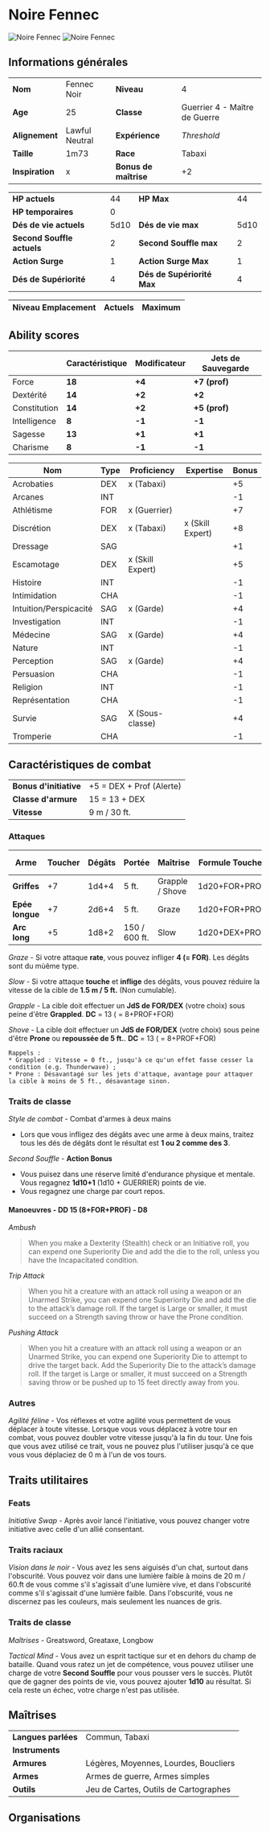 # Noire Fennec
![Noire Fennec](../_images/FennecNoir.png)
![Noire Fennec](../_images/FennecNoir3.png)

## Informations générales

| | | | |
|---|---|---|---|
| **Nom** | Fennec Noir | **Niveau** | 4 |
| **Age** | 25 | **Classe** | Guerrier 4 - Maître de Guerre |
| **Alignement** | Lawful Neutral  | **Expérience** | *Threshold* |
|**Taille** | 1m73 | **Race** | Tabaxi |
| **Inspiration** | x | **Bonus de maîtrise** | +2 |

| | | | |
|---|---|---|---|
| **HP actuels** | 44 | **HP Max** | 44 |
| **HP temporaires** | 0 | | |
| **Dés de vie actuels** | 5d10 | **Dés de vie max** | 5d10 |
| **Second Souffle actuels** | 2 | **Second Souffle max** | 2 |
| **Action Surge** | 1 | **Action Surge Max** | 1 |
| **Dés de Supériorité** | 4 | **Dés de Supériorité Max** | 4 | 

| Niveau Emplacement | Actuels | Maximum | 
| - | - | - | 


## Ability scores

| |Caractéristique|Modificateur| Jets de Sauvegarde |
|-|-|-|-|
|Force|**18**|**+4**|**+7 (prof)**|
|Dextérité|**14**|**+2**|**+2**|
|Constitution|**14**|**+2**|**+5 (prof)**|
|Intelligence|**8**|**-1**|**-1**|
|Sagesse|**13**|**+1**|**+1**|
|Charisme|**8**|**-1**|**-1**|


|Nom|Type|Proficiency|Expertise|Bonus|
|-|-|-|-|-|
|Acrobaties|DEX|x (Tabaxi)||+5|
|Arcanes|INT|||-1|
|Athlétisme|FOR|x (Guerrier)||+7|
|Discrétion|DEX|x (Tabaxi)|x (Skill Expert)|+8|
|Dressage|SAG|||+1|
|Escamotage|DEX|x (Skill Expert)||+5|
|Histoire|INT|||-1|
|Intimidation|CHA|||-1|
|Intuition/Perspicacité|SAG|x (Garde)||+4|
|Investigation|INT|||-1|
|Médecine|SAG|x (Garde)||+4|
|Nature|INT|||-1|
|Perception|SAG|x (Garde)||+4|
|Persuasion|CHA|||-1|
|Religion|INT|||-1|
|Représentation|CHA|||-1|
|Survie|SAG|X (Sous-classe)||+4|
|Tromperie|CHA|||-1|

## Caractéristiques de combat
| | |
|-|-|
|**Bonus d'initiative**|+5 = DEX + Prof (Alerte)|
|**Classe d'armure**|15 = 13 + DEX|
|**Vitesse**| 9 m / 30 ft.|

### Attaques
|Arme|Toucher|Dégâts|Portée|Maîtrise|Formule Toucher|Formule Dégâts|
|-|-|-|-|-|-|-|
|**Griffes**|+7|1d4+4|5 ft.|Grapple / Shove|1d20+FOR+PROF|1d4+FOR|
|**Epée longue**|+7|2d6+4|5 ft.|Graze|1d20+FOR+PROF|1d4+FOR|
|**Arc long**|+5|1d8+2|150 / 600 ft.|Slow|1d20+DEX+PROF|1d8+DEX|

*Graze* - Si votre attaque **rate**, vous pouvez infliger **4 (= FOR)**. Les dégâts sont du mùême type.

*Slow* - Si votre attaque **touche** et **inflige** des dégâts, vous pouvez réduire la vitesse de la cible de **1.5 m / 5 ft.** (Non cumulable).

*Grapple* - La cible doit effectuer un **JdS de FOR/DEX** (votre choix) sous peine d'être **Grappled**. **DC** = 13 ( = 8+PROF+FOR)

*Shove* - La cible doit effectuer un **JdS de FOR/DEX** (votre choix) sous peine d'être **Prone** ou **repoussée de 5 ft.**. **DC** = 13 ( = 8+PROF+FOR)

```
Rappels : 
* Grappled : Vitesse = 0 ft., jusqu'à ce qu'un effet fasse cesser la condition (e.g. Thunderwave) ;
* Prone : Désavantagé sur les jets d'attaque, avantage pour attaquer la cible à moins de 5 ft., désavantage sinon.
```

### Traits de classe
*Style de combat* - Combat d'armes à deux mains
* Lors que vous infligez des dégâts avec une arme à deux mains, traitez tous les dés de dégâts dont le résultat est **1 ou 2 comme des 3**.

*Second Souffle* - **Action Bonus**
* Vous puisez dans une réserve limité d'endurance physique et mentale. Vous regagnez **1d10+1** (1d10 + GUERRIER) points de vie.
* Vous regagnez une charge par court repos.

#### Manoeuvres - DD 15 (8+FOR+PROF) - D8

*Ambush*

> When you make a Dexterity (Stealth) check or an Initiative roll, you can expend one Superiority Die and add the die to the roll, unless you have the Incapacitated condition.

*Trip Attack*

> When you hit a creature with an attack roll using a weapon or an Unarmed Strike, you can expend one Superiority Die and add the die to the attack’s damage roll. If the target is Large or smaller, it must succeed on a Strength saving throw or have the Prone condition.

*Pushing Attack*

> When you hit a creature with an attack roll using a weapon or an Unarmed Strike, you can expend one Superiority Die to attempt to drive the target back. Add the Superiority Die to the attack’s damage roll. If the target is Large or smaller, it must succeed on a Strength saving throw or be pushed up to 15 feet directly away from you.

### Autres
*Agilité féline* - Vos réflexes et votre agilité vous permettent de vous déplacer à toute vitesse. Lorsque vous vous déplacez à votre tour en combat, vous pouvez doubler votre vitesse jusqu'à la fin du tour. Une fois que vous avez utilisé ce trait, vous ne pouvez plus l'utiliser jusqu'à ce que vous vous déplaciez de 0 m à l'un de vos tours.

## Traits utilitaires
### Feats
*Initiative Swap* - Après avoir lancé l'initiative, vous pouvez changer votre initiative avec celle d'un allié consentant.

### Traits raciaux
*Vision dans le noir* - Vous avez les sens aiguisés d'un chat, surtout dans l'obscurité. Vous pouvez voir dans une lumière faible à moins de 20 m / 60.ft de vous comme s'il s'agissait d'une lumière vive, et dans l'obscurité comme s'il s'agissait d'une lumière faible. Dans l'obscurité, vous ne discernez pas les couleurs, mais seulement les nuances de gris.

### Traits de classe
*Maîtrises* - Greatsword, Greataxe, Longbow

*Tactical Mind* - Vous avez un esprit tactique sur et en dehors du champ de bataille. Quand vous ratez un jet de compétence, vous pouvez utiliser une charge de votre **Second Souffle** pour vous pousser vers le succès. Plutôt que de gagner des points de vie, vous pouvez ajouter **1d10** au résultat. Si cela reste un échec, votre charge n'est pas utilisée.

## Maîtrises

| | |
|-|-|
|**Langues parlées**|Commun, Tabaxi|
|**Instruments**||
|**Armures**|Légères, Moyennes, Lourdes, Boucliers|
|**Armes**|Armes de guerre, Armes simples|
|**Outils**|Jeu de Cartes, Outils de Cartographes|

## Organisations 